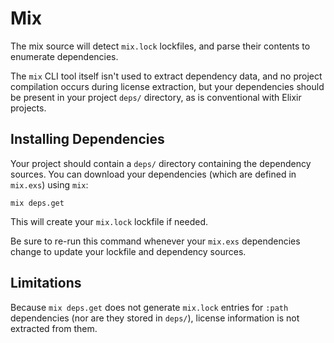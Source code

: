 # Mix

The mix source will detect `mix.lock` lockfiles, and parse their contents to enumerate dependencies.

The `mix` CLI tool itself isn't used to extract dependency data, and no project compilation occurs during license extraction, but your dependencies should be present in your project `deps/` directory, as is conventional with Elixir projects.

## Installing Dependencies

Your project should contain a `deps/` directory containing the dependency sources. You can download your dependencies (which are defined in `mix.exs`) using `mix`:

```
mix deps.get
```

This will create your `mix.lock` lockfile if needed.

Be sure to re-run this command whenever your `mix.exs` dependencies change to update your lockfile and dependency sources.

## Limitations

Because `mix deps.get` does not generate `mix.lock` entries for `:path` dependencies (nor are they stored in `deps/`), license information is not extracted from them.
